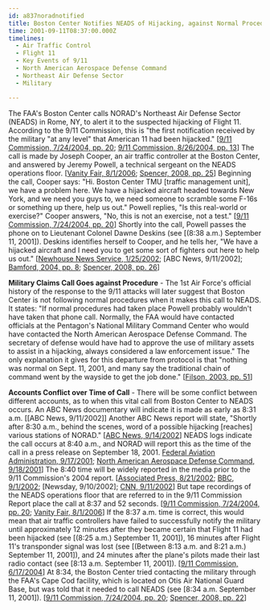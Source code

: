 ```yaml
---
id: a837noradnotified
title: Boston Center Notifies NEADS of Hijacking, against Normal Procedures; Accounts Conflict over Timing
time: 2001-09-11T08:37:00.000Z
timelines:
  - Air Traffic Control
  - Flight 11
  - Key Events of 9/11
  - North American Aerospace Defense Command
  - Northeast Air Defense Sector
  - Military

---
```


<!--
![Tech. Sgt. Jeremy Powell.](//i2.wp.com/cdn.historycommons.org/images/events/267b_jeremy_powell2050081722-9033.jpg)Tech. Sgt. Jeremy Powell. *[Source: Scott A. Gwilt/ Rome Sentinel]*
-->

The FAA's Boston Center calls NORAD's Northeast Air Defense Sector (NEADS) in Rome, NY, to alert it to the suspected hijacking of Flight 11. According to the 9/11 Commission, this is "the first notification received by the military "at any level" that American 11 had been hijacked." [[9/11 Commission, 7/24/2004, pp. 20][1]; [9/11 Commission, 8/26/2004, pp. 13][2]] The call is made by Joseph Cooper, an air traffic controller at the Boston Center, and answered by Jeremy Powell, a technical sergeant on the NEADS operations floor. [[Vanity Fair, 8/1/2006][3]; [Spencer, 2008, pp. 25][4]] Beginning the call, Cooper says: "Hi. Boston Center TMU [traffic management unit], we have a problem here. We have a hijacked aircraft headed towards New York, and we need you guys to, we need someone to scramble some F-16s or something up there, help us out." Powell replies, "Is this real-world or exercise?" Cooper answers, "No, this is not an exercise, not a test." [[9/11 Commission, 7/24/2004, pp. 20][1]] Shortly into the call, Powell passes the phone on to Lieutenant Colonel Dawne Deskins (see [(8:38 a.m.) September 11, 2001]). Deskins identifies herself to Cooper, and he tells her, "We have a hijacked aircraft and I need you to get some sort of fighters out here to help us out." [[Newhouse News Service, 1/25/2002][5]; [ABC News, 9/11/2002]; [Bamford, 2004, pp. 8][6]; [Spencer, 2008, pp. 26][4]]

**Military Claims Call Goes against Procedure** - The 1st Air Force's official history of the response to the 9/11 attacks will later suggest that Boston Center is not following normal procedures when it makes this call to NEADS. It states: "If normal procedures had taken place Powell probably wouldn't have taken that phone call. Normally, the FAA would have contacted officials at the Pentagon's National Military Command Center who would have contacted the North American Aerospace Defense Command. The secretary of defense would have had to approve the use of military assets to assist in a hijacking, always considered a law enforcement issue." The only explanation it gives for this departure from protocol is that "nothing was normal on Sept. 11, 2001, and many say the traditional chain of command went by the wayside to get the job done." [[Filson, 2003, pp. 51][7]]

**Accounts Conflict over Time of Call** - There will be some conflict between different accounts, as to when this vital call from Boston Center to NEADS occurs. An ABC News documentary will indicate it is made as early as 8:31 a.m. [[ABC News, 9/11/2002]] Another ABC News report will state, "Shortly after 8:30 a.m., behind the scenes, word of a possible hijacking [reaches] various stations of NORAD." [[ABC News, 9/14/2002][8]] NEADS logs indicate the call occurs at 8:40 a.m., and NORAD will report this as the time of the call in a press release on September 18, 2001. [Federal Aviation Administration, 9/17/2001][9]; [North American Aerospace Defense Command, 9/18/2001][10]] The 8:40 time will be widely reported in the media prior to the 9/11 Commission's 2004 report. [[Associated Press, 8/21/2002][11]; [BBC, 9/1/2002][12]; [Newsday, 9/10/2002]; [CNN, 9/11/2002][13]] But tape recordings of the NEADS operations floor that are referred to in the 9/11 Commission Report place the call at 8:37 and 52 seconds. [[9/11 Commission, 7/24/2004, pp. 20][1]; [Vanity Fair, 8/1/2006][14]] If the 8:37 a.m. time is correct, this would mean that air traffic controllers have failed to successfully notify the military until approximately 12 minutes after they became certain that Flight 11 had been hijacked (see [(8:25 a.m.) September 11, 2001]), 16 minutes after Flight 11's transponder signal was lost (see [(Between 8:13 a.m. and 8:21 a.m.) September 11, 2001]), and 24 minutes after the plane's pilots made their last radio contact (see [8:13 a.m. September 11, 2001]). [[9/11 Commission, 6/17/2004][15]] At 8:34, the Boston Center tried contacting the military through the FAA's Cape Cod facility, which is located on Otis Air National Guard Base, but was told that it needed to call NEADS (see [8:34 a.m. September 11, 2001]). [[9/11 Commission, 7/24/2004, pp. 20][1]; [Spencer, 2008, pp. 22][4]]

[1]: https://web.archive.org/web/20041020144854/http://www.decloah.com/mirrors/9-11/911_Report.txt
[2]: https://www.hsdl.org/?view&did=484625
[3]: https://www.vanityfair.com/news/2006/08/norad200608
[4]: https://www.amazon.com/exec/obidos/ASIN/1416559256/centerforcoop-20
[5]: https://web.archive.org/web/20020219050126/http://www.newhouse.com/archive/story1a012802.html
[6]: https://www.amazon.com/exec/obidos/ASIN/0385506724/centerforcoop-20
[7]: https://www.amazon.com/exec/obidos/ASIN/061512416X/centerforcoop-20
[8]: https://web.archive.org/web/20021003210756/http://abcnews.go.com/onair/DailyNews/sept11_moments_1.html
[9]: https://nsarchive2.gwu.edu//NSAEBB/NSAEBB165/faa7.pdf
[10]: https://web.archive.org/web/20030809155434/http:/www.norad.mil/index.cfm?fuseaction=home.news_rel_09_18_01
[11]: https://web.archive.org/web/20021002112814/http://www.gomemphis.com/mca/america_at_war/article/0,1426,MCA_945_1340414,00.html
[12]: https://web.archive.org/web/20040701101430/http://www.mnet.co.za/CarteBlanche/Display/Display.asp?Id=2063
[13]: http://edition.cnn.com/TRANSCRIPTS/0209/11/se.43.html
[14]: https://www.vanityfair.com/news/2006/08/norad200608
[15]: https://web.archive.org/web/20150503100930/http://www.nbcnews.com/id/5233007
